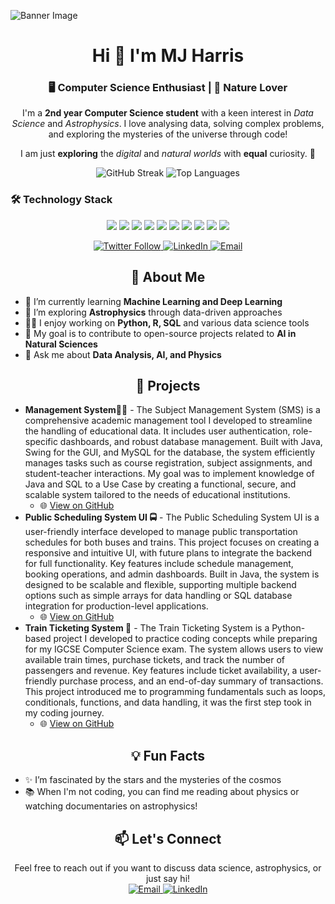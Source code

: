 
![Banner Image](https://raw.githubusercontent.com/MajidInFocus/MajidInFocus/main/banner_image.png)

<!-- Profile Title and Introduction -->
<h1 align="center">Hi 👋 
  I'm MJ Harris </h1>
<div align="center">
  <h3> 🖥️ Computer Science Enthusiast  |  🌿 Nature Lover </h3>
  <!-- Bio -->
<p align="center">
  I'm a <strong>2nd year Computer Science student</strong> with a keen interest in <em>Data Science</em> and <em>Astrophysics</em>. I love analysing data, solving complex problems, and exploring the mysteries of the universe through code!
</p>
  
<p align="center" >I am just <strong>exploring</strong> the <em>digital</em> and <em>natural worlds</em> with <strong>equal</strong> curiosity. 🧬 </p>
  <p>
    <img src="https://github-readme-streak-stats.herokuapp.com/?user=majidinfocus&theme=radical" alt="GitHub Streak" />
    <img src="https://github-readme-stats.vercel.app/api/top-langs?username=majidinfocus&show_icons=true&locale=en&layout=compact&theme=radical" alt="Top Languages" />
  </p>
</div> 


### 🛠 Technology Stack
<p align="center">
  <img src="https://img.shields.io/badge/-C++-00599C?style=flat-square&logo=c%2B%2B&logoColor=white" />
  <img src="https://img.shields.io/badge/-Java-007396?style=flat-square&logo=java&logoColor=white" />
  <img src="https://img.shields.io/badge/-HTML5-E34F26?style=flat-square&logo=html5&logoColor=white" />
  <img src="https://img.shields.io/badge/-CSS3-1572B6?style=flat-square&logo=css3" />
  <img src="https://img.shields.io/badge/-Bootstrap-563D7C?style=flat-square&logo=bootstrap" />
  <img src="https://img.shields.io/badge/-JavaScript-F7DF1E?style=flat-square&logo=javascript&logoColor=black" />
  <img src="https://img.shields.io/badge/-React-61DAFB?style=flat-square&logo=react&logoColor=black" />
  <img src="https://img.shields.io/badge/-NodeJS-339933?style=flat-square&logo=node.js&logoColor=white" />
  <img src="https://img.shields.io/badge/-MongoDB-47A248?style=flat-square&logo=mongodb&logoColor=white" />
  <img src="https://img.shields.io/badge/-MySQL-4479A1?style=flat-square&logo=mysql&logoColor=white" />
</p>

<!-- GitHub Widgets -->
<p align="center">

</p>

<!-- Social Media Icons -->
<p align="center">
  <a href="https://twitter.com/@MJHarrisRo" target="_blank">
    <img src="https://img.shields.io/twitter/follow/MJHarrisRo?style=social" alt="Twitter Follow" />
  </a>
  <a href="https://www.linkedin.com/in/majidinfocus" target="_blank">
    <img src="https://img.shields.io/badge/-LinkedIn-blue?style=flat-square&logo=Linkedin&logoColor=white" alt="LinkedIn" />
  </a>
  <a href="mailto:contactmeatmj@gmail.com" target="_blank">
    <img src="https://img.shields.io/badge/-Email-red?style=flat-square&logo=Gmail&logoColor=white" alt="Email" />
  </a>
</p>

<!-- About Me Section -->
<h2 align="center">🚀 About Me</h2>
<ul>
  <li>🌱 I’m currently learning <strong>Machine Learning and Deep Learning</strong></li>
  <li>🔭 I’m exploring <strong>Astrophysics</strong> through data-driven approaches</li>
  <li>👨‍💻 I enjoy working on <strong>Python, R, SQL</strong> and various data science tools</li>
  <li>🎯 My goal is to contribute to open-source projects related to <strong>AI in Natural Sciences</strong></li>
  <li>💬 Ask me about <strong>Data Analysis, AI, and Physics</strong></li>
</ul>

<!-- Project Showcase Section -->
<h2 align="center">💼 Projects</h2>
<ul>
  <li>
    <strong>Management System🧑‍💻</strong> - The Subject Management System (SMS) is a comprehensive academic management tool I developed to streamline the handling of educational data. It includes user authentication, role-specific dashboards, and robust database management. Built with Java, Swing for the GUI, and MySQL for the database, the system efficiently manages tasks such as course registration, subject assignments, and student-teacher interactions. My goal was to implement knowledge of Java and SQL to a Use Case by creating a functional, secure, and scalable system tailored to the needs of educational institutions.
    <ul>
      <li>🌐 <a href="https://github.com/MajidInFocus/Subject-Management-System-SMS-">View on GitHub</a></li>
    </ul>
  </li>

  <li>
      <strong>Public Scheduling System UI 🚍</strong> - The Public Scheduling System UI is a user-friendly interface developed to manage public transportation schedules for both buses and trains. This project focuses on creating a responsive and intuitive UI, with future plans to integrate the backend for full functionality. Key features include schedule management, booking operations, and admin dashboards. Built in Java, the system is designed to be scalable and flexible, supporting multiple backend options such as simple arrays for data handling or SQL database integration for production-level applications.
      <ul>
        <li>🌐 <a href="https://github.com/MajidInFocus/src.git">View on GitHub</a></li>
      </ul>
  </li>
  <li>
    <strong>Train Ticketing System 🚂</strong> - The Train Ticketing System is a Python-based project I developed to practice coding concepts while preparing for my IGCSE Computer Science exam. The system allows users to view available train times, purchase tickets, and track the number of passengers and revenue. Key features include ticket availability, a user-friendly purchase process, and an end-of-day summary of transactions. This project introduced me to programming fundamentals such as loops, conditionals, functions, and data handling, it was the first step took in my coding journey.
    <ul>
      <li>🌐 <a href="https://github.com/MajidInFocus/My-First-Project-.git">View on GitHub</a></li>
    </ul>
  </li>
</ul>

<!-- Fun Facts Section -->
<h2 align="center">💡 Fun Facts</h2>
<ul>
  <li>✨ I’m fascinated by the stars and the mysteries of the cosmos</li>
  <li>📚 When I'm not coding, you can find me reading about physics or watching documentaries on astrophysics!</li>
</ul>

<!-- Contact Me -->
<h2 align="center">📫 Let's Connect</h2>
<p align="center">
  Feel free to reach out if you want to discuss data science, astrophysics, or just say hi!
  <br>
  <a href="mailto:contactmeatmj@gmail.com">
    <img src="https://img.shields.io/badge/-Email-red?style=flat-square&logo=Gmail&logoColor=white" alt="Email" />
  </a>
  <a href="https://www.linkedin.com/in/www.linkedin.com/in/majidinfocus">
    <img src="https://img.shields.io/badge/-LinkedIn-blue?style=flat-square&logo=Linkedin&logoColor=white" alt="LinkedIn" />
  </a>
</p>
